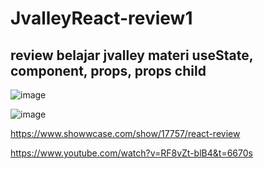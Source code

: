 # JvalleyReact-review1

## review belajar jvalley materi useState, component, props, props child

![image](https://user-images.githubusercontent.com/78794419/196011815-671a3dd4-a572-413f-90fc-6cd8c1f08404.png)

![image](https://user-images.githubusercontent.com/78794419/196011822-2ab5f418-5fdf-4278-9b52-6aca874aa8cc.png)

https://www.showwcase.com/show/17757/react-review

https://www.youtube.com/watch?v=RF8vZt-blB4&t=6670s

